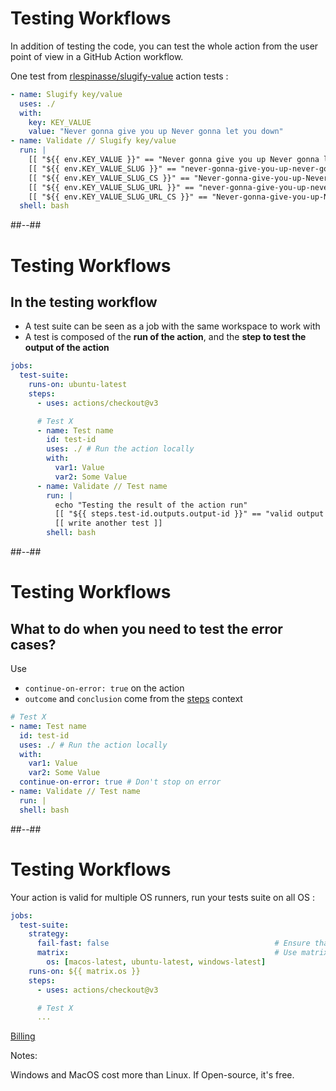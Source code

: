 <!-- .slide: class="with-code-bg-dark" -->

# Testing Workflows

In addition of testing the code, you can test the whole action from the user point of view in a GitHub Action workflow.

One test from [rlespinasse/slugify-value](https://github.com/rlespinasse/slugify-value/blob/v1.x/.github/workflows/slugify-value.yaml) action tests :

```yaml [1-5|6-13]
- name: Slugify key/value
  uses: ./
  with:
    key: KEY_VALUE
    value: "Never gonna give you up Never gonna let you down"
- name: Validate // Slugify key/value
  run: |
    [[ "${{ env.KEY_VALUE }}" == "Never gonna give you up Never gonna let you down" ]]
    [[ "${{ env.KEY_VALUE_SLUG }}" == "never-gonna-give-you-up-never-gonna-let-you-down" ]]
    [[ "${{ env.KEY_VALUE_SLUG_CS }}" == "Never-gonna-give-you-up-Never-gonna-let-you-down" ]]
    [[ "${{ env.KEY_VALUE_SLUG_URL }}" == "never-gonna-give-you-up-never-gonna-let-you-down" ]]
    [[ "${{ env.KEY_VALUE_SLUG_URL_CS }}" == "Never-gonna-give-you-up-Never-gonna-let-you-down" ]]
  shell: bash
```

##--##

<!-- .slide: class="with-code-bg-dark" -->

# Testing Workflows

## In the testing workflow

- A test suite can be seen as a job with the same workspace to work with
- A test is composed of the **run of the action**, and the **step to test the output of the action**

```yaml [7-19]
jobs:
  test-suite:
    runs-on: ubuntu-latest
    steps:
      - uses: actions/checkout@v3

      # Test X
      - name: Test name
        id: test-id
        uses: ./ # Run the action locally
        with:
          var1: Value
          var2: Some Value
      - name: Validate // Test name
        run: |
          echo "Testing the result of the action run"
          [[ "${{ steps.test-id.outputs.output-id }}" == "valid output value" ]]
          [[ write another test ]]
        shell: bash
```

##--##

<!-- .slide: class="with-code-bg-dark" -->

# Testing Workflows

## What to do when you need to test the error cases?

Use

- `continue-on-error: true` on the action
- `outcome` and `conclusion` come from the [steps](https://docs.github.com/en/actions/learn-github-actions/contexts#steps-context) context

```yaml [8,11-12]
# Test X
- name: Test name
  id: test-id
  uses: ./ # Run the action locally
  with:
    var1: Value
    var2: Some Value
  continue-on-error: true # Don't stop on error
- name: Validate // Test name
  run: |                                                                                                                                                                                                                                                                           é
  shell: bash
```

##--##

<!-- .slide: class="with-code-bg-dark" -->

# Testing Workflows

Your action is valid for multiple OS runners, run your tests suite on all OS :

```yaml [3-7]
jobs:
  test-suite:
    strategy:
      fail-fast: false                                     # Ensure that all test suites are executed
      matrix:                                              # Use matrix to run tests upon multiple OS
        os: [macos-latest, ubuntu-latest, windows-latest]
    runs-on: ${{ matrix.os }}
    steps:
      - uses: actions/checkout@v3

      # Test X
      ...
```

[Billing](https://docs.github.com/en/billing/managing-billing-for-github-actions/about-billing-for-github-actions)
<!-- .element: class="credits" -->

Notes:

Windows and MacOS cost more than Linux. If Open-source, it's free.
